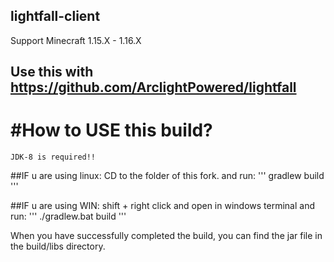 ## lightfall-client

Support Minecraft 1.15.X - 1.16.X

Use this with https://github.com/ArclightPowered/lightfall
---------------------------------------------------------------

#How to USE this build?
===
    JDK-8 is required!!
##IF u are using linux:
    CD to the folder of this fork.
    and run:
    '''
    gradlew build
    '''

##IF u are using WIN:
    shift + right click and open in windows terminal
    and run:
    '''
    ./gradlew.bat build
    '''
    
When you have successfully completed the build, you can find the jar file in the build/libs directory.
